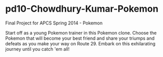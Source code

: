 pd10-Chowdhury-Kumar-Pokemon
============================

Final Project for APCS Spring 2014 - Pokemon

Start off as a young Pokemon trainer in this Pokemon clone. Choose the Pokemon that will become your best friend and share your triumps and defeats as you make your way on Route 29. Embark on this exhilarating journey until you catch 'em all!
